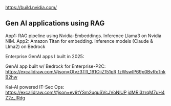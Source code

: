 https://build.nvidia.com/
## Gen AI applications using RAG
App1: RAG pipeline using Nvidia-Embeddings. Inference Llama3 on Nvidia NIM. 
App2: Amazon Titan for embedding. Inference models (Claude & Llma2) on Bedrock 

Enterprise GenAI apps I built in 2025:

GenAI app built w/ Bedrock for Enterprise-P2C: https://excalidraw.com/#json=Otvz3TfI_191OiiZf51pR,fzWswIP69p0BvRxTnkB2hw 

Kai-AI powered IT-Sec Ops: https://excalidraw.com/#json=ev9tYSm2uquSVcJVoNlUP,jdMRi3zrqM7uH4Z2z_IRdg
